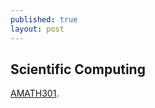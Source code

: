 ```yaml
---
published: true
layout: post
---
```

## Scientific Computing

[AMATH301](http://courses.washington.edu/am301/page1/page6/video.html).
